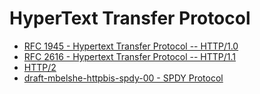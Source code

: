 # HyperText Transfer Protocol

 * [RFC 1945 - Hypertext Transfer Protocol -- HTTP/1.0](http://tools.ietf.org/html/rfc1945)
 * [RFC 2616 - Hypertext Transfer Protocol -- HTTP/1.1](http://tools.ietf.org/html/rfc2616)
 * [HTTP/2](http://http2.github.io/)
 * [draft-mbelshe-httpbis-spdy-00 - SPDY Protocol](http://tools.ietf.org/html/draft-mbelshe-httpbis-spdy-00)